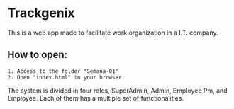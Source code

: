 # Trackgenix
This is a web app made to facilitate work organization in a I.T. company.
## How to open:
```
1. Access to the folder "Semana-01"
2. Open "index.html" in your browser.
```
The system is divided in four roles, SuperAdmin, Admin, Employee Pm, and Employee.
Each of them has a multiple set of functionalities.